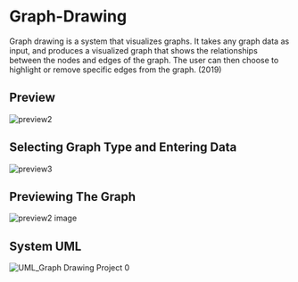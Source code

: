 # Graph-Drawing

Graph drawing is a system that visualizes graphs. It takes any graph data as input, and produces a visualized graph that shows the relationships between the nodes and edges of the graph. The user can then choose to highlight or remove specific edges from the graph. (2019)
## Preview
![preview2](https://user-images.githubusercontent.com/110013767/181174563-47a1c4e1-5285-4211-b7a7-3dbe47d72356.gif)
## Selecting Graph Type and Entering Data
![preview3](https://user-images.githubusercontent.com/110013767/181174606-1f8a0cde-a94c-46e6-8e0e-88cd39170fb9.gif)
## Previewing The Graph
![preview2 image](https://user-images.githubusercontent.com/110013767/181174864-419634eb-64ac-48d9-b9bf-27d92ce4c1d3.png)
## System UML
![UML_Graph Drawing Project 0](https://user-images.githubusercontent.com/110013767/181175500-aec3c485-80ab-4ee4-80c1-4951e3440dfc.png)
